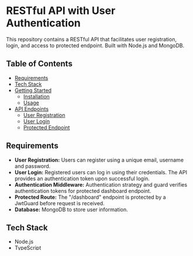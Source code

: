 # RESTful API with User Authentication

This repository contains a RESTful API that facilitates user registration, login, and access to protected endpoint. Built with Node.js and MongoDB.

## Table of Contents
- [Requirements](#requirements)
- [Tech Stack](#tech-stack)
- [Getting Started](#getting-started)
  - [Installation](#installation)
  - [Usage](#usage)
- [API Endpoints](#api-endpoints)
  - [User Registration](#user-registration)
  - [User Login](#user-login)
  - [Protected Endpoint](#protected-endpoint)


## Requirements
- **User Registration:** Users can register using a unique email, username and password.
- **User Login:** Registered users can log in using their credentials. The API provides an authentication token upon successful login.
- **Authentication Middleware:** Authentication strategy and guard verifies authentication tokens for protected dashboard endpoint.
- **Protected Route:** The "/dashboard" endpoint is protected by a JwtGuard before request is received.
- **Database:** MongoDB to store user information.

## Tech Stack
- Node.js
- TypeScript
- MongoDB

## Getting Started
### Installation
1. Clone this repository: `git clone https://github.com/Princeigwe/User-Dashboard-Test.git`
2. Navigate to the project directory: `cd user-dashboard-test`
3. Install dependencies: `npm install`

### Usage
1. Configure MongoDB connection URI and JWT secret: `MONGO_URI` `JWT_SECRET` in an `.env` file.
2. Start the server: `npm start:dev`
3. Access the API at `http://localhost:3000/api/v1`

## API Endpoints
### User Registration
- **Endpoint:** `POST /api/v1/auth/register`
- **Request Body:**
  ```json
  {
    "email"   : "your_email",
    "username": "your_username",
    "password": "your_password"
  }

### User Login
- **Endpoint:** `POST /api/v1/auth/login`
- **Request Body:**
  ```json
  {
    "email"   : "your_email",
    "password": "your_password"
  }

### Protected Endpoint
- **Endpoint:** `GET /api/v1/auth/dashboard  -H Authorization: Bearer jwt-token` 
- **Response:**
  ```json
  {
    "message": "Welcome to your dashboard {username}"
  }

